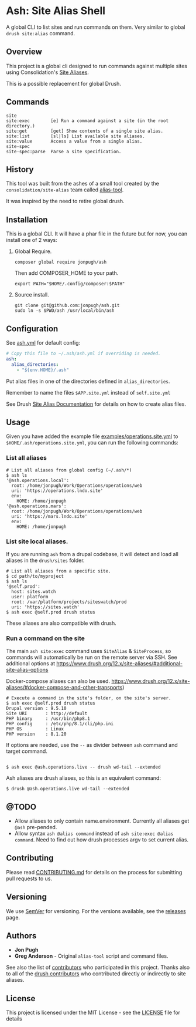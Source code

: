 # Ash: Site Alias Shell

A global CLI to list sites and run commands on them. Very similar to global `drush site:alias` command. 

## Overview

This project is a global cli designed to run commands against multiple sites using Consolidation's [Site Aliases](https://github.com/consolidation/site-alias).

This is a possible replacement for global Drush.

## Commands

```
site
site:exec        [e] Run a command against a site (in the root directory.)
site:get         [get] Show contents of a single site alias.
site:list        [sl|ls] List available site aliases.
site:value       Access a value from a single alias.
site-spec
site-spec:parse  Parse a site specification.
```

## History

This tool was built from the ashes of a small tool created by the `consolidation/site-alias` team called [alias-tool](https://github.com/consolidation/site-alias/blob/3.0.1/alias-tool).

It was inspired by the need to retire global drush.

## Installation

This is a global CLI. It will have a phar file in the future but for now, you can install one of 2 ways:

1. Global Require.

    ```
    composer global require jonpugh/ash
    ```
   Then add COMPOSER_HOME to your path.

    ```
    export PATH="$HOME/.config/composer:$PATH"
    ```

2. Source install.

    ```
    git clone git@github.com:jonpugh/ash.git
    sudo ln -s $PWD/ash /usr/local/bin/ash
    ```

## Configuration

See [ash.yml](ash.yml) for default config:

```yaml
# Copy this file to ~/.ash/ash.yml if overriding is needed.
ash:
  alias_directories:
    - "${env.HOME}/.ash"
```

Put alias files in one of the directories defined in `alias_directories`.

Remember to name the files `$APP.site.yml` instead of `self.site.yml`

See Drush [Site Alias Documentation](https://www.drush.org/12.x/site-aliases/) for details on how to create alias files.


## Usage

Given you have added the example file [examples/operations.site.yml](./examples/operations.site.yml) to `$HOME/.ash/operations.site.yml`, you can run the following commands:

### List all aliases

```shell
# List all aliases from global config (~/.ash/*)
$ ash ls
'@ash.operations.local':
  root: /home/jonpugh/Work/Operations/operations/web
  uri: 'https://operations.lndo.site'
  env:
    HOME: /home/jonpugh
'@ash.operations.mars':
  root: /home/jonpugh/Work/Operations/operations/web
  uri: 'https://mars.lndo.site'
  env:
    HOME: /home/jonpugh
```

### List site local aliases.

If you are running `ash` from a drupal codebase, it will detect and load all aliases in the `drush/sites` folder.


```shell
# List all aliases from a specific site.
$ cd path/to/myproject
$ ash ls
'@self.prod':
  host: sites.watch
  user: platform
  root: /var/platform/projects/siteswatch/prod
  uri: 'https://sites.watch'
$ ash exec @self.prod drush status
```

These aliases are also compatible with drush.

### Run a command on the site

The main `ash site:exec` command uses `SiteAlias` & `SiteProcess`, so commands will automatically be run on the remote server via SSH. See additional options at https://www.drush.org/12.x/site-aliases/#additional-site-alias-options

Docker-compose aliases can also be used. https://www.drush.org/12.x/site-aliases/#docker-compose-and-other-transports) 

```shell
# Execute a command in the site's folder, on the site's server.
$ ash exec @self.prod drush status
Drupal version : 9.5.10                                                     
Site URI       : http://default                                              
PHP binary     : /usr/bin/php8.1                                             
PHP config     : /etc/php/8.1/cli/php.ini                                    
PHP OS         : Linux                                                       
PHP version    : 8.1.20                                               
```
If options are needed, use the `--` as divider between `ash` command and target command.
```shell

$ ash exec @ash.operations.live -- drush wd-tail --extended
```
Ash aliases are drush aliases, so this is an equivalent command:
```shell 
$ drush @ash.operations.live wd-tail --extended

```

## @TODO

- Allow aliases to only contain name.environment. Currently all aliases get `@ash` pre-pended.
- Allow syntax `ash @alias command` instead of `ash site:exec @alias command`. Need to find out how drush processes argv to set current alias.

## Contributing

Please read [CONTRIBUTING.md](CONTRIBUTING.md) for details on the process for submitting pull requests to us.

## Versioning

We use [SemVer](http://semver.org/) for versioning. For the versions available, see the [releases](https://github.com/consolidation/site-alias/releases) page.

## Authors

* **Jon Pugh**
* **Greg Anderson** - Original `alias-tool` script and command files.

See also the list of [contributors](https://github.com/jonpugh/ash/contributors) who participated in this project. Thanks also to all of the [drush contributors](https://github.com/drush-ops/drush/contributors) who contributed directly or indirectly to site aliases.

## License

This project is licensed under the MIT License - see the [LICENSE](LICENSE) file for details

